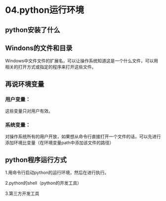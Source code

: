 # 04.python运行环境

## python安装了什么

## Windons的文件和目录

Windows中文件文件的扩展名，可以让操作系统知道这是一个什么文件，可以用相关的打开方式或指定的程序来打开这些文件。

## 再说环境变量

### 用户变量：

这些变量只对用户有效。

### 系统变量：

对操作系统所有的用户开放，如果想从命令行直接打开一个文件的话，可以先进行添加环境比变量（在环境变量path中添加该文件的路径）

## python程序运行方式

1.用命令行启动python的运行环境，然后在进行执行。

2.python的shell（python的开发工具）

3.第三方开发工具



